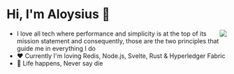 # Hi, I'm Aloysius 👋

<img align="right" src="https://images.credential.net/badge/tiny/4eb9lvxf_badge.png"/>

- I love all tech where performance and simplicity is at the top of its mission statement and consequently, those are the two principles that guide me in everything I do
- ❤️ Currently I'm loving Redis, Node.js, Svelte, Rust & Hyperledger Fabric
- 🌟 Life happens, Never say die
